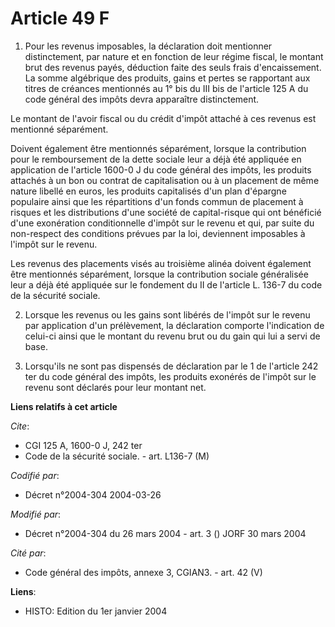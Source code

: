 # Article 49 F

1. Pour les revenus imposables, la déclaration doit mentionner distinctement, par nature et en fonction de leur régime
fiscal, le montant brut des revenus payés, déduction faite des seuls frais d'encaissement. La somme algébrique des produits,
gains et pertes se rapportant aux titres de créances mentionnés au 1° bis du III bis de l'article 125 A du code général des
impôts devra apparaître distinctement.

Le montant de l'avoir fiscal ou du crédit d'impôt attaché à ces revenus est mentionné séparément.

Doivent également être mentionnés séparément, lorsque la contribution pour le remboursement de la dette sociale leur a déjà
été appliquée en application de l'article 1600-0 J du code général des impôts, les produits attachés à un bon ou contrat de
capitalisation ou à un placement de même nature libellé en euros, les produits capitalisés d'un plan d'épargne populaire
ainsi que les répartitions d'un fonds commun de placement à risques et les distributions d'une société de capital-risque qui
ont bénéficié d'une exonération conditionnelle d'impôt sur le revenu et qui, par suite du non-respect des conditions prévues
par la loi, deviennent imposables à l'impôt sur le revenu.

Les revenus des placements visés au troisième alinéa doivent également être mentionnés séparément, lorsque la contribution
sociale généralisée leur a déjà été appliquée sur le fondement du II de l'article L. 136-7 du code de la sécurité sociale.

2. Lorsque les revenus ou les gains sont libérés de l'impôt sur le revenu par application d'un prélèvement, la déclaration
comporte l'indication de celui-ci ainsi que le montant du revenu brut ou du gain qui lui a servi de base.

3. Lorsqu'ils ne sont pas dispensés de déclaration par le 1 de l'article 242 ter du code général des impôts, les produits
exonérés de l'impôt sur le revenu sont déclarés pour leur montant net.

**Liens relatifs à cet article**

_Cite_:

  - CGI 125 A, 1600-0 J, 242 ter
  - Code de la sécurité sociale. - art. L136-7 (M)

_Codifié par_:

  - Décret n°2004-304 2004-03-26

_Modifié par_:

  - Décret n°2004-304 du 26 mars 2004 - art. 3 () JORF 30 mars 2004

_Cité par_:

  - Code général des impôts, annexe 3, CGIAN3. - art. 42 (V)

**Liens**:

  - HISTO: Edition du 1er janvier 2004

